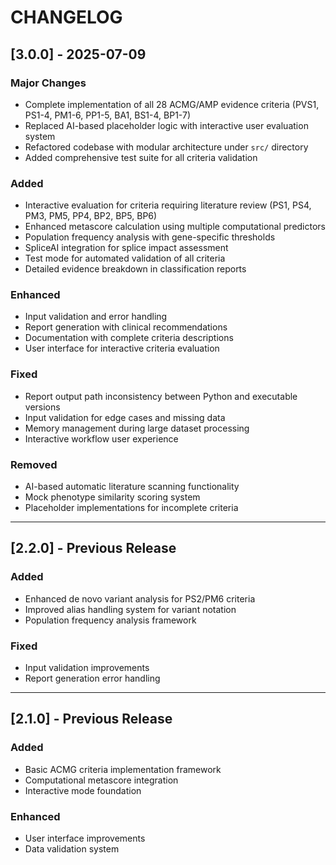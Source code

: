 # CHANGELOG

## [3.0.0] - 2025-07-09

### Major Changes
- Complete implementation of all 28 ACMG/AMP evidence criteria (PVS1, PS1-4, PM1-6, PP1-5, BA1, BS1-4, BP1-7)
- Replaced AI-based placeholder logic with interactive user evaluation system
- Refactored codebase with modular architecture under `src/` directory
- Added comprehensive test suite for all criteria validation

### Added
- Interactive evaluation for criteria requiring literature review (PS1, PS4, PM3, PM5, PP4, BP2, BP5, BP6)
- Enhanced metascore calculation using multiple computational predictors
- Population frequency analysis with gene-specific thresholds
- SpliceAI integration for splice impact assessment
- Test mode for automated validation of all criteria
- Detailed evidence breakdown in classification reports

### Enhanced
- Input validation and error handling
- Report generation with clinical recommendations
- Documentation with complete criteria descriptions
- User interface for interactive criteria evaluation

### Fixed
- Report output path inconsistency between Python and executable versions
- Input validation for edge cases and missing data
- Memory management during large dataset processing
- Interactive workflow user experience

### Removed
- AI-based automatic literature scanning functionality
- Mock phenotype similarity scoring system
- Placeholder implementations for incomplete criteria

---

## [2.2.0] - Previous Release
### Added
- Enhanced de novo variant analysis for PS2/PM6 criteria
- Improved alias handling system for variant notation
- Population frequency analysis framework

### Fixed
- Input validation improvements
- Report generation error handling

---

## [2.1.0] - Previous Release
### Added
- Basic ACMG criteria implementation framework
- Computational metascore integration
- Interactive mode foundation

### Enhanced
- User interface improvements
- Data validation system
